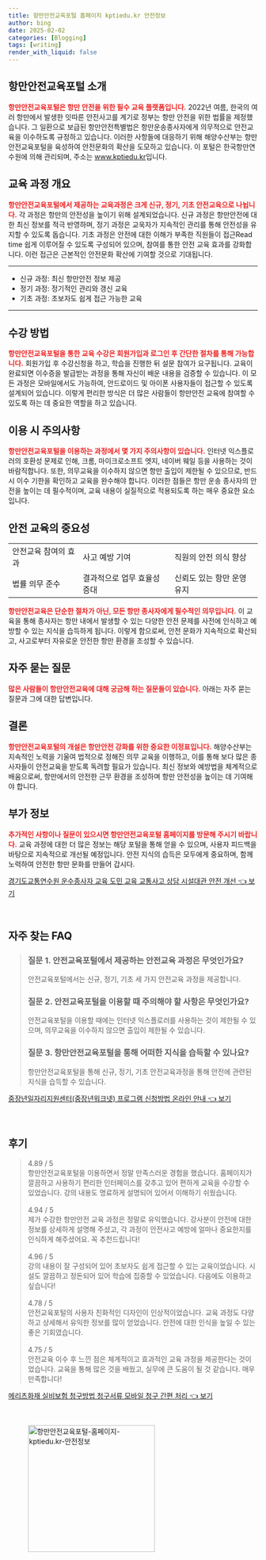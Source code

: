 ```yaml
---
title: 항만안전교육포털 홈페이지 kptiedu.kr 안전정보
author: bing
date: 2025-02-02
categories: [Blogging]
tags: [writing]
render_with_liquid: false
---
```



<h2 id='항만안전교육포털 소개'>항만안전교육포털 소개</h2>

<p><b><span style="color: #ee2323;">항만안전교육포털은 항만 안전을 위한 필수 교육 플랫폼입니다.</span></b> 2022년 여름, 한국의 여러 항만에서 발생한 잇따른 안전사고를 계기로 정부는 항만 안전을 위한 법률을 제정했습니다. 그 일환으로 보급된 항만안전특별법은 항만운송종사자에게 의무적으로 안전교육을 이수하도록 규정하고 있습니다. 이러한 사항들에 대응하기 위해 해양수산부는 항만안전교육포털을 육성하여 안전문화의 확산을 도모하고 있습니다. 이 포털은 한국항만연수원에 의해 관리되며, 주소는 <a href="https://www.kptiedu.kr">www.kptiedu.kr</a>입니다.</p>

<h2 id='교육 과정 개요'>교육 과정 개요</h2>

<p><b><span style="color: #ee2323;">항만안전교육포털에서 제공하는 교육과정은 크게 신규, 정기, 기초 안전교육으로 나뉩니다.</span></b> 각 과정은 항만의 안전성을 높이기 위해 설계되었습니다. 신규 과정은 항만안전에 대한 최신 정보를 적극 반영하며, 정기 과정은 교욱자가 지속적인 관리를 통해 안전성을 유지할 수 있도록 돕습니다. 기초 과정은 안전에 대한 이해가 부족한 직원들이 접근Read time 쉽게 이루어질 수 있도록 구성되어 있으며, 참여를 통한 안전 교육 효과를 강화합니다. 이런 접근은 근본적인 안전문화 확산에 기여할 것으로 기대됩니다.</p>

<hr />

<ul>
    <li>신규 과정: 최신 항만안전 정보 제공</li>
    <li>정기 과정: 정기적인 관리와 갱신 교육</li>
    <li>기초 과정: 초보자도 쉽게 접근 가능한 교육</li>
</ul>

<hr />

<h2 id='수강 방법'>수강 방법</h2>

<p><b><span style="color: #ee2323;">항만안전교육포털을 통한 교육 수강은 회원가입과 로그인 후 간단한 절차를 통해 가능합니다.</span></b> 회원가입 후 수강신청을 하고, 학습을 진행한 뒤 설문 참여가 요구됩니다. 교육이 완료되면 이수증을 발급받는 과정을 통해 자신이 배운 내용을 검증할 수 있습니다. 이 모든 과정은 모바일에서도 가능하여, 안드로이드 및 아이폰 사용자들이 접근할 수 있도록 설계되어 있습니다. 이렇게 편리한 방식은 더 많은 사람들이 항만안전 교육에 참여할 수 있도록 하는 데 중요한 역할을 하고 있습니다.</p>

<h2 id='이용 시 주의사항'>이용 시 주의사항</h2>

<p><b><span style="color: #ee2323;">항만안전교육포털을 이용하는 과정에서 몇 가지 주의사항이 있습니다.</span></b> 인터넷 익스플로러의 호환성 문제로 인해, 크롬, 마이크로소프트 엣지, 네이버 웨일 등을 사용하는 것이 바람직합니다. 또한, 의무교육을 이수하지 않으면 항만 출입이 제한될 수 있으므로, 반드시 이수 기한을 확인하고 교육을 완수해야 합니다. 이러한 점들은 항만 운송 종사자의 안전을 높이는 데 필수적이며, 교육 내용이 실질적으로 적용되도록 하는 매우 중요한 요소입니다.</p>

<h2 id='안전 교육의 중요성'>안전 교육의 중요성</h2>

<table>
    <tr>
        <td>안전교육 참여의 효과</td>
        <td>사고 예방 기여</td>
        <td>직원의 안전 의식 향상</td>
    </tr>
    <tr>
        <td>법률 의무 준수</td>
        <td>결과적으로 업무 효율성 증대</td>
        <td>신뢰도 있는 항만 운영 유지</td>
    </tr>
</table>

<p><b><span style="color: #ee2323;">항만안전교육은 단순한 절차가 아닌, 모든 항만 종사자에게 필수적인 의무입니다.</span></b> 이 교육을 통해 종사자는 항만 내에서 발생할 수 있는 다양한 안전 문제를 사전에 인식하고 예방할 수 있는 지식을 습득하게 됩니다. 이렇게 함으로써, 안전 문화가 지속적으로 확산되고, 사고로부터 자유로운 안전한 항만 환경을 조성할 수 있습니다.</p>

<h2 id='자주 묻는 질문'>자주 묻는 질문</h2>

<p><b><span style="color: #ee2323;">많은 사람들이 항만안전교육에 대해 궁금해 하는 질문들이 있습니다.</span></b> 아래는 자주 묻는 질문과 그에 대한 답변입니다.</p>

<h2 id='결론'>결론</h2>

<p><b><span style="color: #ee2323;">항만안전교육포털의 개설은 항만안전 강화를 위한 중요한 이정표입니다.</span></b> 해양수산부는 지속적인 노력을 기울여 법적으로 정해진 의무 교육을 이행하고, 이를 통해 보다 많은 종사자들이 안전교육을 받도록 독려할 필요가 있습니다. 최신 정보와 예방법을 체계적으로 배움으로써, 항만에서의 안전한 근무 환경을 조성하며 항만 안전성을 높이는 데 기여해야 합니다.</p>

<h2 id='부가 정보'>부가 정보</h2>

<p><b><span style="color: #ee2323;">추가적인 사항이나 질문이 있으시면 항만안전교육포털 홈페이지를 방문해 주시기 바랍니다.</span></b> 교육 과정에 대한 더 많은 정보는 해당 포털을 통해 얻을 수 있으며, 사용자 피드백을 바탕으로 지속적으로 개선될 예정입니다. 안전 지식의 습득은 모두에게 중요하며, 함께 노력하여 안전한 항만 문화를 만들어 갑시다.</p>


<p><a class="click-button" title="경기도교통연수원 운수종사자 교육 도민 교육 교통사고 상담 시설대관 안전 개선" href="https://greenforu.github.io/posts/%EA%B2%BD%EA%B8%B0%EB%8F%84%EA%B5%90%ED%86%B5%EC%97%B0%EC%88%98%EC%9B%90-%EC%9A%B4%EC%88%98%EC%A2%85%EC%82%AC%EC%9E%90-%EA%B5%90%EC%9C%A1-%EB%8F%84%EB%AF%BC-%EA%B5%90%EC%9C%A1-%EA%B5%90%ED%86%B5%EC%82%AC%EA%B3%A0-%EC%83%81%EB%8B%B4-%EC%8B%9C%EC%84%A4%EB%8C%80%EA%B4%80-%EC%95%88%EC%A0%84-%EA%B0%9C%EC%84%A0/" rel="dofollow">경기도교통연수원 운수종사자 교육 도민 교육 교통사고 상담 시설대관 안전 개선 👈 보기</a></p><br>
<h2 id='자주_찾는_FAQ'>자주 찾는 FAQ</h2>
<div itemscope="" itemtype="https://schema.org/FAQPage"> 
<blockquote> 
<div itemscope="" itemprop="mainEntity" itemtype="https://schema.org/Question"> 
<h3 itemprop="name">질문 1. 안전교육포털에서 제공하는 안전교육 과정은 무엇인가요?</h3> 
<div itemscope="" itemprop="acceptedAnswer" itemtype="https://schema.org/Answer"> 
<span itemprop="text"> 
<p>안전교육포털에서는 신규, 정기, 기초 세 가지 안전교육 과정을 제공합니다.</p> 
</span> 
</div> 
</div> 
<div itemscope="" itemprop="mainEntity" itemtype="https://schema.org/Question"> 
<h3 itemprop="name">질문 2. 안전교육포털을 이용할 때 주의해야 할 사항은 무엇인가요?</h3> 
<div itemscope="" itemprop="acceptedAnswer" itemtype="https://schema.org/Answer"> 
<span itemprop="text"> 
<p>안전교육포털을 이용할 때에는 인터넷 익스플로러를 사용하는 것이 제한될 수 있으며, 의무교육을 이수하지 않으면 출입이 제한될 수 있습니다.</p> 
</span> 
</div> 
</div> 
<div itemscope="" itemprop="mainEntity" itemtype="https://schema.org/Question"> 
<h3 itemprop="name">질문 3. 항만안전교육포털을 통해 어떠한 지식을 습득할 수 있나요?</h3> 
<div itemscope="" itemprop="acceptedAnswer" itemtype="https://schema.org/Answer"> 
<span itemprop="text"> 
<p>항만안전교육포털을 통해 신규, 정기, 기초 안전교육과정을 통해 안전에 관련된 지식을 습득할 수 있습니다.</p> 
</span> 
</div> 
</div> 
</blockquote> 
</div>
<p><a class="click-button" title="중장년일자리지원센터(중장년워크넷) 프로그램 신청방법 온라인 안내" href="https://greenforu.github.io/posts/%EC%A4%91%EC%9E%A5%EB%85%84%EC%9D%BC%EC%9E%90%EB%A6%AC%EC%A7%80%EC%9B%90%EC%84%BC%ED%84%B0(%EC%A4%91%EC%9E%A5%EB%85%84%EC%9B%8C%ED%81%AC%EB%84%B7)-%ED%94%84%EB%A1%9C%EA%B7%B8%EB%9E%A8-%EC%8B%A0%EC%B2%AD%EB%B0%A9%EB%B2%95-%EC%98%A8%EB%9D%BC%EC%9D%B8-%EC%95%88%EB%82%B4/" rel="dofollow">중장년일자리지원센터(중장년워크넷) 프로그램 신청방법 온라인 안내 👈 보기</a></p><br>
<h2 id='후기'>후기</h2>
<div itemscope itemtype="https://schema.org/Product">
  <blockquote>
  <div itemprop="review" itemscope itemtype="https://schema.org/Review">
      <div itemprop="reviewRating" itemscope itemtype="https://schema.org/Rating"> <span itemprop="ratingValue">4.89</span> / <span itemprop="bestRating">5</span> </div>
      <span itemprop="reviewBody">항만안전교육포털을 이용하면서 정말 만족스러운 경험을 했습니다. 홈페이지가 깔끔하고 사용하기 편리한 인터페이스를 갖추고 있어 편하게 교육을 수강할 수 있었습니다. 강의 내용도 명료하게 설명되어 있어서 이해하기 쉬웠습니다.</span>
  </div>
  <br>
  <div itemprop="review" itemscope itemtype="https://schema.org/Review">
      <div itemprop="reviewRating" itemscope itemtype="https://schema.org/Rating"> <span itemprop="ratingValue">4.94</span> / <span itemprop="bestRating">5</span> </div>
      <span itemprop="reviewBody">제가 수강한 항만안전 교육 과정은 정말로 유익했습니다. 강사분이 안전에 대한 정보를 상세하게 설명해 주셨고, 각 과정이 안전사고 예방에 얼마나 중요한지를 인식하게 해주셨어요. 꼭 추천드립니다!</span>
  </div>
  <br>
  <div itemprop="review" itemscope itemtype="https://schema.org/Review">
      <div itemprop="reviewRating" itemscope itemtype="https://schema.org/Rating"> <span itemprop="ratingValue">4.96</span> / <span itemprop="bestRating">5</span> </div>
      <span itemprop="reviewBody">강의 내용이 잘 구성되어 있어 초보자도 쉽게 접근할 수 있는 교육이었습니다. 시설도 깔끔하고 정돈되어 있어 학습에 집중할 수 있었습니다. 다음에도 이용하고 싶습니다!</span>
  </div>
  <br>
  <div itemprop="review" itemscope itemtype="https://schema.org/Review">
      <div itemprop="reviewRating" itemscope itemtype="https://schema.org/Rating"> <span itemprop="ratingValue">4.78</span> / <span itemprop="bestRating">5</span> </div>
      <span itemprop="reviewBody">안전교육포털의 사용자 친화적인 디자인이 인상적이었습니다. 교육 과정도 다양하고 상세해서 유익한 정보를 많이 얻었습니다. 안전에 대한 인식을 높일 수 있는 좋은 기회였습니다.</span>
  </div>
  <br>
  <div itemprop="review" itemscope itemtype="https://schema.org/Review">
      <div itemprop="reviewRating" itemscope itemtype="https://schema.org/Rating"> <span itemprop="ratingValue">4.75</span> / <span itemprop="bestRating">5</span> </div>
      <span itemprop="reviewBody">안전교육 이수 후 느낀 점은 체계적이고 효과적인 교육 과정을 제공한다는 것이었습니다. 교육을 통해 많은 것을 배웠고, 실무에 큰 도움이 될 것 같습니다. 매우 만족합니다!</span>
  </div>
  </blockquote>
</div>
<p><a class="click-button" title="메리츠화재 실비보험 청구방법 청구서류 모바일 청구 간편 처리" href="https://greenforu.github.io/posts/%EB%A9%94%EB%A6%AC%EC%B8%A0%ED%99%94%EC%9E%AC-%EC%8B%A4%EB%B9%84%EB%B3%B4%ED%97%98-%EC%B2%AD%EA%B5%AC%EB%B0%A9%EB%B2%95-%EC%B2%AD%EA%B5%AC%EC%84%9C%EB%A5%98-%EB%AA%A8%EB%B0%94%EC%9D%BC-%EC%B2%AD%EA%B5%AC-%EA%B0%84%ED%8E%B8-%EC%B2%98%EB%A6%AC/" rel="dofollow">메리츠화재 실비보험 청구방법 청구서류 모바일 청구 간편 처리 👈 보기</a></p><br>
<figure class="image"><img src="https://greenforu.github.io/assets/img/thumbnail/항만안전교육포털-홈페이지-kptiedu.kr-안전정보.webp" alt="항만안전교육포털-홈페이지-kptiedu.kr-안전정보" width="256" height="256"></figure>